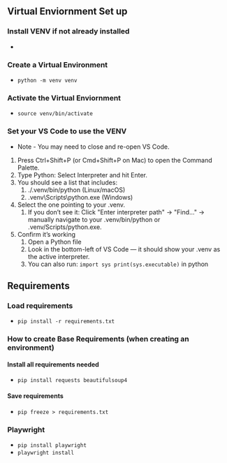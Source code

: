 


## Virtual Enviornment Set up
### Install VENV if not already installed
* 


### Create a Virtual Environment
* `python -m venv venv`

### Activate the Virtual Enviornment
* `source venv/bin/activate`

### Set your VS Code to use the VENV
* Note - You may need to close and re-open VS Code.
1. Press Ctrl+Shift+P (or Cmd+Shift+P on Mac) to open the Command Palette.
2. Type Python: Select Interpreter and hit Enter.
3. You should see a list that includes:
    1. ./.venv/bin/python (Linux/macOS)
    2. .venv\Scripts\python.exe (Windows) 
4. Select the one pointing to your .venv.
    1. If you don’t see it: Click "Enter interpreter path" → "Find..." → manually navigate to your .venv/bin/python or .venv/Scripts/python.exe.
5. Confirm it’s working
    1. Open a Python file
    2. Look in the bottom-left of VS Code — it should show your .venv as the active interpreter.
    3. You can also run: 
        `
        import sys
        print(sys.executable)
        ` in python


## Requirements
### Load requirements
* `pip install -r requirements.txt`

### How to create Base Requirements (when creating an environment)
#### Install all requirements needed
* `pip install requests beautifulsoup4`

#### Save requirements
* `pip freeze > requirements.txt`


### Playwright
* `pip install playwright`
* `playwright install`




